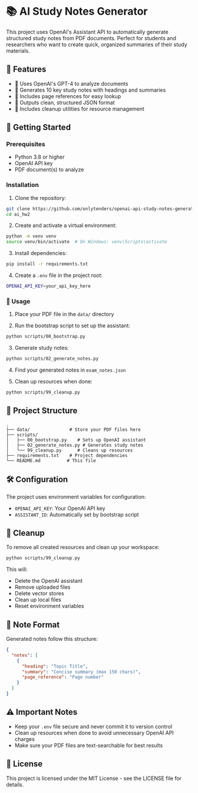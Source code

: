 # 📚 AI Study Notes Generator

This project uses OpenAI's Assistant API to automatically generate structured study notes from PDF documents. Perfect for students and researchers who want to create quick, organized summaries of their study materials.

## 🌟 Features

- 🤖 Uses OpenAI's GPT-4 to analyze documents
- 📝 Generates 10 key study notes with headings and summaries
- 📍 Includes page references for easy lookup
- 🎯 Outputs clean, structured JSON format
- 🧹 Includes cleanup utilities for resource management

## 🚀 Getting Started

### Prerequisites

- Python 3.8 or higher
- OpenAI API key
- PDF document(s) to analyze

### Installation

1. Clone the repository:
```bash
git clone https://github.com/onlytenders/openai-api-study-notes-generator
cd ai_hw2
```

2. Create and activate a virtual environment:
```bash
python -m venv venv
source venv/bin/activate  # On Windows: venv\Scripts\activate
```

3. Install dependencies:
```bash
pip install -r requirements.txt
```

4. Create a `.env` file in the project root:
```bash
OPENAI_API_KEY=your_api_key_here
```

### 📖 Usage

1. Place your PDF file in the `data/` directory

2. Run the bootstrap script to set up the assistant:
```bash
python scripts/00_bootstrap.py
```

3. Generate study notes:
```bash
python scripts/02_generate_notes.py
```

4. Find your generated notes in `exam_notes.json`

5. Clean up resources when done:
```bash
python scripts/99_cleanup.py
```

## 📁 Project Structure

```
.
├── data/               # Store your PDF files here
├── scripts/
│   ├── 00_bootstrap.py    # Sets up OpenAI assistant
│   ├── 02_generate_notes.py # Generates study notes
│   └── 99_cleanup.py      # Cleans up resources
├── requirements.txt    # Project dependencies
└── README.md          # This file
```

## 🛠️ Configuration

The project uses environment variables for configuration:
- `OPENAI_API_KEY`: Your OpenAI API key
- `ASSISTANT_ID`: Automatically set by bootstrap script

## 🧹 Cleanup

To remove all created resources and clean up your workspace:
```bash
python scripts/99_cleanup.py
```

This will:
- Delete the OpenAI assistant
- Remove uploaded files
- Delete vector stores
- Clean up local files
- Reset environment variables

## 📝 Note Format

Generated notes follow this structure:
```json
{
  "notes": [
    {
      "heading": "Topic Title",
      "summary": "Concise summary (max 150 chars)",
      "page_reference": "Page number"
    }
  ]
}
```

## ⚠️ Important Notes

- Keep your `.env` file secure and never commit it to version control
- Clean up resources when done to avoid unnecessary OpenAI API charges
- Make sure your PDF files are text-searchable for best results

## 📄 License

This project is licensed under the MIT License - see the LICENSE file for details.

